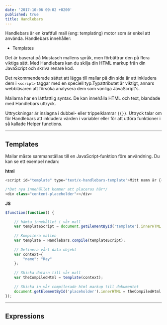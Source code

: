 ```yaml
---
date: '2017-10-06 09:02 +0200'
published: true
title: Handlebars
---
```

Handlebars är en kraftfull mall (eng: templating) motor som är enkel att använda. Handlebars innehåller:

* Templates

Det är baserat på Mustasch mallens språk, men förbättrar den på flera viktiga sätt. Med Handlebars kan du skilja din HTML markup från din JavaScript och skriva renare kod.

Det rekommenderade sättet att lägga till mallar på din sida är att inkludera dem i `<script>` taggar med en speciell typ.Typattributet är viktigt, annars webbläsaren att försöka analysera dem som vanliga JavaScript's.

Mallarna har en lättfattlig syntax. De kan innehålla HTML och text, blandade med Handlebars uttryck.

Uttryckningar är inslagna i dubbel- eller trippelklamrar `{{}}`. Uttryck talar om för Handlebars att inkludera värden i variabler eller för att utföra funktioner i så kallade Helper functions.

---

## Templates

Mallar måste sammanställas till en JavaScript-funktion före användning. Du kan se ett exempel nedan:

**html**
```js
<script id="template" type="text/x-handlebars-template">Mitt namn är {{name}}</script>

/*Det nya innehållet kommer att placeras här*/
<div class="content-placeholder"></div>
```

**JS**
```js
$function(function() {
	
  	// hämta innehållet i vår mall
  	var templateScript = document.getElementById('template').innerHTML;
  	
  	// Kompilera mallen
  	var template = Handlebars.compile(templateScript);
  
  	// Definera vårt data objekt
  	var context={
    	"name": "Ray"
  	};
  
  	// Skicka data:n till vår mall
  	var theCompiledHtml = template(context);
  
  	// Skicka in vår compilerade html markup till dokumentet
  	document.getElementById('placeholder').innerHTML = theCompiledHtml
});
```

---

## Expressions
